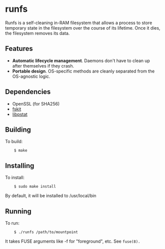runfs
=====

Runfs is a self-cleaning in-RAM filesystem that allows a process to store temporary state in the filesystem over the course of its lifetime.  Once it dies, the filesystem removes its data.

Features
--------
* **Automatic lifecycle management**.  Daemons don't have to clean up after themselves if they crash.
* **Portable design**.  OS-specific methods are cleanly separated from the OS-agnostic logic.

Dependencies
------------
* OpenSSL (for SHA256)
* [fskit](https://github.com/jcnelson/fskit)
* [libpstat](https://github.com/jcnelson/libpstat)

Building
---------

To build:

        $ make

Installing
----------

To install:

        $ sudo make install

By default, it will be installed to /usr/local/bin

Running
-------

To run:

        $ ./runfs /path/to/mountpoint

It takes FUSE arguments like -f for "foreground", etc.  See `fuse(8).`
